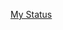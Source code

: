 [My Status](https://github-readme-stats.vercel.app/api/top-langs/?username=execution&theme=github_dark)
